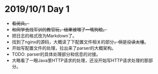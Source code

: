 # 2019/10/1 Day 1

- ~~看阅兵。~~
- ~~和同学去找军训的教官玩，结果被喂了一嘴狗粮。~~
- 把日志的格式改为Markdown了。
- 找到了nginx的源码，大概读了下配置文件相关的部分~~，但是没读太懂~~。
- 开始写配置文件的处理，拉出来了parser的大概架构。
- TODO: parser的具体处理部分和信息的对接。
- 大略看了一眼Java里HTTP请求的处理，还没开始写HTTP请求处理的那部分。

